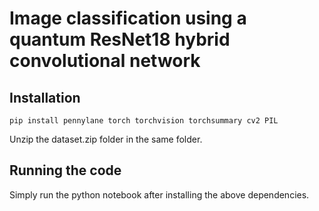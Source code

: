 # Image classification using a quantum ResNet18 hybrid convolutional network

## Installation

```
pip install pennylane torch torchvision torchsummary cv2 PIL
```

Unzip the dataset.zip folder in the same folder.

## Running the code

Simply run the python notebook after installing the above dependencies.